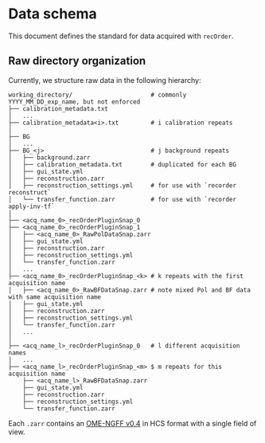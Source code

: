 # Data schema

This document defines the standard for data acquired with `recOrder`.

## Raw directory organization

Currently, we structure raw data in the following hierarchy:

```text
working_directory/                      # commonly YYYY_MM_DD_exp_name, but not enforced
├── calibration_metadata.txt        
│   ...
├── calibration_metadata<i>.txt         # i calibration repeats
│
├── BG
│   ...
├── BG_<j>                              # j background repeats
│   ├── background.zarr             
│   ├── calibration_metadata.txt        # duplicated for each BG
│   ├── gui_state.yml               
│   ├── reconstruction.zarr
│   ├── reconstruction_settings.yml     # for use with `recorder reconstruct`
│   └── transfer_function.zarr          # for use with `recorder apply-inv-tf`
│
├── <acq_name_0>_recOrderPluginSnap_0   
├── <acq_name_0>_recOrderPluginSnap_1 
│   ├── <acq_name_0>_RawPolDataSnap.zarr
│   ├── gui_state.yml
│   ├── reconstruction.zarr
│   ├── reconstruction_settings.yml
│   └── transfer_function.zarr
│   ...
├── <acq_name_0>_recOrderPluginSnap_<k> # k repeats with the first acquisition name
│   ├── <acq_name_0>_RawBFDataSnap.zarr # note mixed Pol and BF data with same acquisition name
│   ├── gui_state.yml
│   ├── reconstruction.zarr
│   ├── reconstruction_settings.yml
│   └── transfer_function.zarr
│   ...
│
├── <acq_name_l>_recOrderPluginSnap_0   # l different acquisition names
│   ...
├── <acq_name_l>_recOrderPluginSnap_<m> $ m repeats for this acquisition name
    ├── <acq_name_l>_RawBFDataSnap.zarr 
    ├── gui_state.yml
    ├── reconstruction.zarr
    ├── reconstruction_settings.yml
    └── transfer_function.zarr
```

Each `.zarr` contains an [OME-NGFF v0.4](https://ngff.openmicroscopy.org/0.4/) in HCS format with a single field of view. 